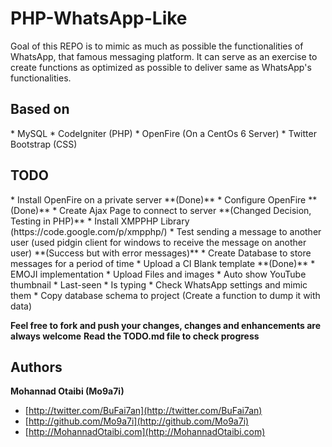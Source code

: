<h1>PHP-WhatsApp-Like</h1>
Goal of this REPO is to mimic as much as possible the functionalities of WhatsApp, that famous messaging platform.
It can serve as an exercise to create functions as optimized as possible to deliver same as WhatsApp's functionalities.

<h2>Based on</h2>
* MySQL
* CodeIgniter (PHP)
* OpenFire (On a CentOs 6 Server)
* Twitter Bootstrap (CSS)


<h2>TODO</h2>
* Install OpenFire on a private server **(Done)**
* Configure OpenFire **(Done)**
* Create Ajax Page to connect to server **(Changed Decision, Testing in PHP)**
* Install XMPPHP Library (https://code.google.com/p/xmpphp/)
* Test sending a message to another user (used pidgin client for windows to receive the message on another user) **(Success but with error messages)**
* Create Database to store messages for a period of time
* Upload a CI Blank template **(Done)**
* EMOJI implementation
* Upload Files and images
* Auto show YouTube thumbnail
* Last-seen
* Is typing
* Check WhatsApp settings and mimic them
* Copy database schema to project (Create a function to dump it with data)



**Feel free to fork and push your changes, changes and enhancements are always welcome**
**Read the TODO.md file to check progress**

## Authors

**Mohannad Otaibi (Mo9a7i)**

+ [http://twitter.com/BuFai7an](http://twitter.com/BuFai7an)
+ [http://github.com/Mo9a7i](http://github.com/Mo9a7i)
+ [http://MohannadOtaibi.com](http://MohannadOtaibi.com)